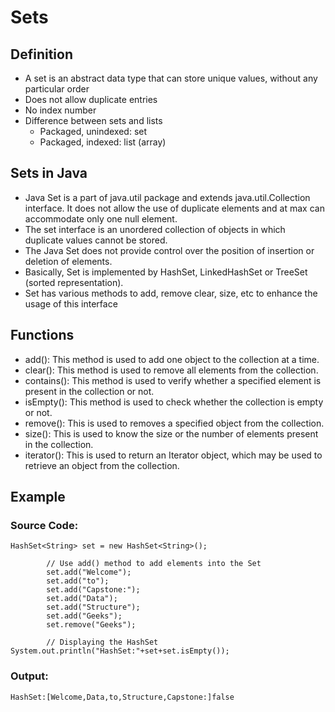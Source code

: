 # Sets
## Definition
- A set is an abstract data type that can store unique values, without any particular order
- Does not allow duplicate entries
- No index number
- Difference between sets and lists
  - Packaged, unindexed: set
  - Packaged, indexed: list (array)

## Sets in Java
- Java Set is a part of java.util package and extends java.util.Collection interface. It does not allow the use of duplicate elements and at max can accommodate only one null element.
- The set interface is an unordered collection of objects in which duplicate values cannot be stored.
- The Java Set does not provide control over the position of insertion or deletion of elements.
- Basically, Set is implemented by HashSet, LinkedHashSet or TreeSet (sorted representation).
- Set has various methods to add, remove clear, size, etc to enhance the usage of this interface

[logo]: https://github.com/anishmuthali/ListsSetsMaps/blob/master/Capture.PNG
## Functions
- add(): This method is used to add one object to the collection at a time.
- clear(): This method is used to remove all elements from the collection.
- contains(): This method is used to verify whether a specified element is present in the collection or not.
- isEmpty(): This method is used to check whether the collection is empty or not.
- remove(): This is used to removes a specified object from the collection.
- size(): This is used to know the size or the number of elements present in the collection.
- iterator(): This is used to return an Iterator object, which may be used to retrieve an object from the collection.

## Example
### Source Code:
```
HashSet<String> set = new HashSet<String>();
 
        // Use add() method to add elements into the Set
        set.add("Welcome");
        set.add("to");
        set.add("Capstone:");
        set.add("Data");
        set.add("Structure");
        set.add("Geeks");
        set.remove("Geeks");

        // Displaying the HashSet
System.out.println("HashSet:"+set+set.isEmpty());
```
### Output:
```
HashSet:[Welcome,Data,to,Structure,Capstone:]false
```

